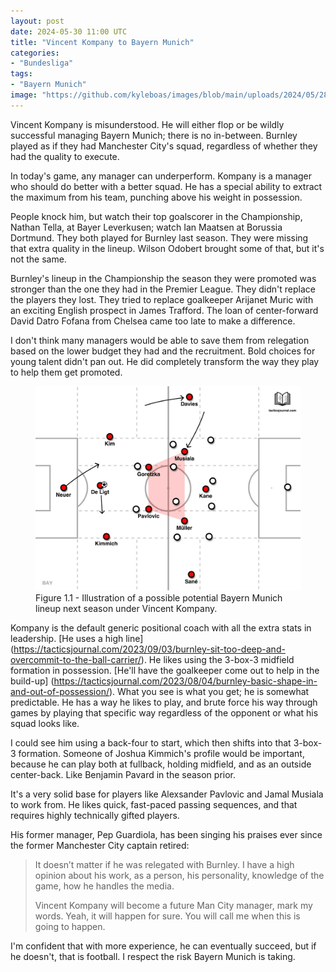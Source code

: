 ```yaml
---
layout: post
date: 2024-05-30 11:00 UTC
title: "Vincent Kompany to Bayern Munich"
categories:
- "Bundesliga"
tags:
- "Bayern Munich"
image: "https://github.com/kyleboas/images/blob/main/uploads/2024/05/28/Image-28May2024_16:25:32.png?raw=true"
---
```


Vincent Kompany is misunderstood. He will either flop or be wildly successful managing Bayern Munich; there is no in-between. Burnley played as if they had Manchester City's squad, regardless of whether they had the quality to execute.

<!---more--->

In today's game, any manager can underperform. Kompany is a manager who should do better with a better squad. He has a special ability to extract the maximum from his team, punching above his weight in possession.

People knock him, but watch their top goalscorer in the Championship, Nathan Tella, at Bayer Leverkusen; watch Ian Maatsen at Borussia Dortmund. They both played for Burnley last season. They were missing that extra quality in the lineup. Wilson Odobert brought some of that, but it's not the same. 

Burnley's lineup in the Championship the season they were promoted was stronger than the one they had in the Premier League. They didn't replace the players they lost. They tried to replace goalkeeper Arijanet Muric with an exciting English prospect in James Trafford. The loan of center-forward David Datro Fofana from Chelsea came too late to make a difference.

I don't think many managers would be able to save them from relegation based on the lower budget they had and the recruitment. Bold choices for young talent didn't pan out. He did completely transform the way they play to help them get promoted. 

<figure>
    <img src="https://github.com/kyleboas/images/blob/main/uploads/2024/05/27/Image-27May2024_13:53:32.png?raw=true">
    <figcaption>Figure 1.1 - Illustration of a possible potential Bayern Munich lineup next season under Vincent Kompany.</figcaption>
</figure> 

Kompany is the default generic positional coach with all the extra stats in leadership. [He uses a high line] (https://tacticsjournal.com/2023/09/03/burnley-sit-too-deep-and-overcommit-to-the-ball-carrier/). He likes using the 3-box-3 midfield formation in possession. [He'll have the goalkeeper come out to help in the build-up] (https://tacticsjournal.com/2023/08/04/burnley-basic-shape-in-and-out-of-possession/). What you see is what you get; he is somewhat predictable. He has a way he likes to play, and brute force his way through games by playing that specific way regardless of the opponent or what his squad looks like. 

I could see him using a back-four to start, which then shifts into that 3-box-3 formation. Someone of Joshua Kimmich's profile would be important, because he can play both at fullback, holding midfield, and as an outside center-back. Like Benjamin Pavard in the season prior.

It's a very solid base for players like Alexsander Pavlovic and Jamal Musiala to work from. He likes quick, fast-paced passing sequences, and that requires highly technically gifted players.

His former manager, Pep Guardiola, has been singing his praises ever since the former Manchester City captain retired:

> It doesn’t matter if he was relegated with Burnley. I have a high opinion about his work, as a person, his personality, knowledge of the game, how he handles the media.
> 
> Vincent Kompany will become a future Man City manager, mark my words. Yeah, it will happen for sure. You will call me when this is going to happen.

I'm confident that with more experience, he can eventually succeed, but if he doesn't, that is football. I respect the risk Bayern Munich is taking.